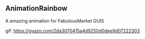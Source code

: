 ## AnimationRainbow
A amazing animation for FabulousMarket GUIS

gif: https://gyazo.com/2da3070415a4d9250d0dee9d07222303
